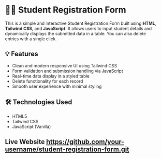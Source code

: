 # 🧑‍🎓 Student Registration Form

This is a simple and interactive Student Registration Form built using **HTML**, **Tailwind CSS**, and **JavaScript**. It allows users to input student details and dynamically displays the submitted data in a table. You can also delete entries with a single click.

## 💡 Features

- Clean and modern responsive UI using Tailwind CSS
- Form validation and submission handling via JavaScript
- Real-time data display in a styled table
- Delete functionality for each record
- Smooth user experience with minimal styling


## 🛠️ Technologies Used

- HTML5
- Tailwind CSS
- JavaScript (Vanilla)

## Live Website https://github.com/your-username/student-registration-form.git
